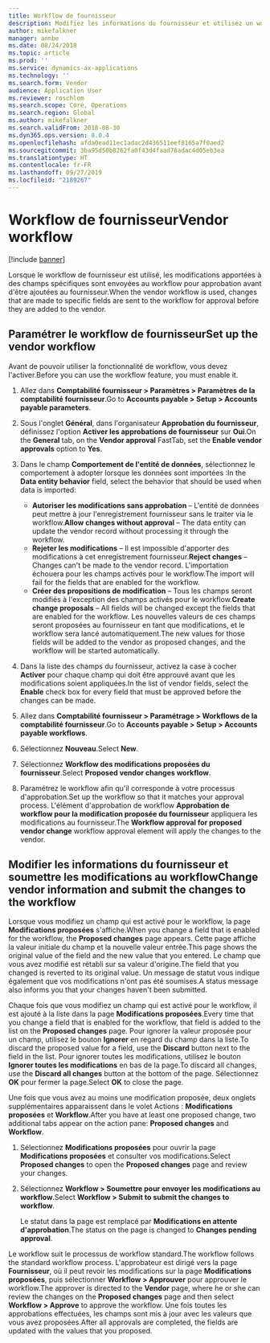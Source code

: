 ```yaml
---
title: Workflow de fournisseur
description: Modifiez les informations du fournisseur et utilisez un workflow pour les approuver.
author: mikefalkner
manager: annbe
ms.date: 08/24/2018
ms.topic: article
ms.prod: ''
ms.service: dynamics-ax-applications
ms.technology: ''
ms.search.form: Vendor
audience: Application User
ms.reviewer: roschlom
ms.search.scope: Core, Operations
ms.search.region: Global
ms.author: mikefalkner
ms.search.validFrom: 2018-08-30
ms.dyn365.ops.version: 8.0.4
ms.openlocfilehash: afda0ead11ec1adac2d436511eef8165a7f0aed2
ms.sourcegitcommit: 3ba95d50b8262fa0f43d4faad76adac4d05eb3ea
ms.translationtype: HT
ms.contentlocale: fr-FR
ms.lasthandoff: 09/27/2019
ms.locfileid: "2189267"
---
```

# <a name="vendor-workflow"></a><span data-ttu-id="4b825-103">Workflow de fournisseur</span><span class="sxs-lookup"><span data-stu-id="4b825-103">Vendor workflow</span></span>

[!include [banner](../includes/banner.md)]

<span data-ttu-id="4b825-104">Lorsque le workflow de fournisseur est utilisé, les modifications apportées à des champs spécifiques sont envoyées au workflow pour approbation avant d'être ajoutées au fournisseur.</span><span class="sxs-lookup"><span data-stu-id="4b825-104">When the vendor workflow is used, changes that are made to specific fields are sent to the workflow for approval before they are added to the vendor.</span></span>

## <a name="set-up-the-vendor-workflow"></a><span data-ttu-id="4b825-105">Paramétrer le workflow de fournisseur</span><span class="sxs-lookup"><span data-stu-id="4b825-105">Set up the vendor workflow</span></span>

<span data-ttu-id="4b825-106">Avant de pouvoir utiliser la fonctionnalité de workflow, vous devez l'activer.</span><span class="sxs-lookup"><span data-stu-id="4b825-106">Before you can use the workflow feature, you must enable it.</span></span>

1. <span data-ttu-id="4b825-107">Allez dans **Comptabilité fournisseur \> Paramètres \> Paramètres de la comptabilité fournisseur**.</span><span class="sxs-lookup"><span data-stu-id="4b825-107">Go to **Accounts payable \> Setup \> Accounts payable parameters**.</span></span>
2. <span data-ttu-id="4b825-108">Sous l'onglet **Général**, dans l'organisateur **Approbation du fournisseur**, définissez l'option **Activer les approbations de fournisseur** sur **Oui**.</span><span class="sxs-lookup"><span data-stu-id="4b825-108">On the **General** tab, on the **Vendor approval** FastTab, set the **Enable vendor approvals** option to **Yes**.</span></span>
3. <span data-ttu-id="4b825-109">Dans le champ **Comportement de l'entité de données**, sélectionnez le comportement à adopter lorsque les données sont importées :</span><span class="sxs-lookup"><span data-stu-id="4b825-109">In the **Data entity behavior** field, select the behavior that should be used when data is imported:</span></span>

    - <span data-ttu-id="4b825-110">**Autoriser les modifications sans approbation** – L'entité de données peut mettre à jour l'enregistrement fournisseur sans le traiter via le workflow.</span><span class="sxs-lookup"><span data-stu-id="4b825-110">**Allow changes without approval** – The data entity can update the vendor record without processing it through the workflow.</span></span>
    - <span data-ttu-id="4b825-111">**Rejeter les modifications** – Il est impossible d'apporter des modifications à cet enregistrement fournisseur.</span><span class="sxs-lookup"><span data-stu-id="4b825-111">**Reject changes** – Changes can't be made to the vendor record.</span></span> <span data-ttu-id="4b825-112">L'importation échouera pour les champs activés pour le workflow.</span><span class="sxs-lookup"><span data-stu-id="4b825-112">The import will fail for the fields that are enabled for the workflow.</span></span>
    - <span data-ttu-id="4b825-113">**Créer des propositions de modification** – Tous les champs seront modifiés à l'exception des champs activés pour le workflow.</span><span class="sxs-lookup"><span data-stu-id="4b825-113">**Create change proposals** – All fields will be changed except the fields that are enabled for the workflow.</span></span> <span data-ttu-id="4b825-114">Les nouvelles valeurs de ces champs seront proposées au fournisseur en tant que modifications, et le workflow sera lancé automatiquement.</span><span class="sxs-lookup"><span data-stu-id="4b825-114">The new values for those fields will be added to the vendor as proposed changes, and the workflow will be started automatically.</span></span>

4. <span data-ttu-id="4b825-115">Dans la liste des champs du fournisseur, activez la case à cocher **Activer** pour chaque champ qui doit être approuvé avant que les modifications soient appliquées.</span><span class="sxs-lookup"><span data-stu-id="4b825-115">In the list of vendor fields, select the **Enable** check box for every field that must be approved before the changes can be made.</span></span>
5. <span data-ttu-id="4b825-116">Allez dans **Comptabilité fournisseur \> Paramétrage \> Workflows de la comptabilité fournisseur**.</span><span class="sxs-lookup"><span data-stu-id="4b825-116">Go to **Accounts payable \> Setup \> Accounts payable workflows**.</span></span>
6. <span data-ttu-id="4b825-117">Sélectionnez **Nouveau**.</span><span class="sxs-lookup"><span data-stu-id="4b825-117">Select **New**.</span></span>
7. <span data-ttu-id="4b825-118">Sélectionnez **Workflow des modifications proposées du fournisseur**.</span><span class="sxs-lookup"><span data-stu-id="4b825-118">Select **Proposed vendor changes workflow**.</span></span> 
8. <span data-ttu-id="4b825-119">Paramétrez le workflow afin qu'il corresponde à votre processus d'approbation.</span><span class="sxs-lookup"><span data-stu-id="4b825-119">Set up the workflow so that it matches your approval process.</span></span> <span data-ttu-id="4b825-120">L'élément d'approbation de workflow **Approbation de workflow pour la modification proposée du fournisseur** appliquera les modifications au fournisseur.</span><span class="sxs-lookup"><span data-stu-id="4b825-120">The **Workflow approval for proposed vendor change** workflow approval element will apply the changes to the vendor.</span></span>

## <a name="change-vendor-information-and-submit-the-changes-to-the-workflow"></a><span data-ttu-id="4b825-121">Modifier les informations du fournisseur et soumettre les modifications au workflow</span><span class="sxs-lookup"><span data-stu-id="4b825-121">Change vendor information and submit the changes to the workflow</span></span>

<span data-ttu-id="4b825-122">Lorsque vous modifiez un champ qui est activé pour le workflow, la page **Modifications proposées** s'affiche.</span><span class="sxs-lookup"><span data-stu-id="4b825-122">When you change a field that is enabled for the workflow, the **Proposed changes** page appears.</span></span> <span data-ttu-id="4b825-123">Cette page affiche la valeur initiale du champ et la nouvelle valeur entrée.</span><span class="sxs-lookup"><span data-stu-id="4b825-123">This page shows the original value of the field and the new value that you entered.</span></span> <span data-ttu-id="4b825-124">Le champ que vous avez modifié est rétabli sur sa valeur d'origine.</span><span class="sxs-lookup"><span data-stu-id="4b825-124">The field that you changed is reverted to its original value.</span></span> <span data-ttu-id="4b825-125">Un message de statut vous indique également que vos modifications n'ont pas été soumises.</span><span class="sxs-lookup"><span data-stu-id="4b825-125">A status message also informs you that your changes haven't been submitted.</span></span> 

<span data-ttu-id="4b825-126">Chaque fois que vous modifiez un champ qui est activé pour le workflow, il est ajouté à la liste dans la page **Modifications proposées**.</span><span class="sxs-lookup"><span data-stu-id="4b825-126">Every time that you change a field that is enabled for the workflow, that field is added to the list on the **Proposed changes** page.</span></span> <span data-ttu-id="4b825-127">Pour ignorer la valeur proposée pour un champ, utilisez le bouton **Ignorer** en regard du champ dans la liste.</span><span class="sxs-lookup"><span data-stu-id="4b825-127">To discard the proposed value for a field, use the **Discard** button next to the field in the list.</span></span> <span data-ttu-id="4b825-128">Pour ignorer toutes les modifications, utilisez le bouton **Ignorer toutes les modifications** en bas de la page.</span><span class="sxs-lookup"><span data-stu-id="4b825-128">To discard all changes, use the **Discard all changes** button at the bottom of the page.</span></span> <span data-ttu-id="4b825-129">Sélectionnez **OK** pour fermer la page.</span><span class="sxs-lookup"><span data-stu-id="4b825-129">Select **OK** to close the page.</span></span>

<span data-ttu-id="4b825-130">Une fois que vous avez au moins une modification proposée, deux onglets supplémentaires apparaissent dans le volet Actions : **Modifications proposées** et **Workflow**.</span><span class="sxs-lookup"><span data-stu-id="4b825-130">After you have at least one proposed change, two additional tabs appear on the action pane: **Proposed changes** and **Workflow**.</span></span>

1. <span data-ttu-id="4b825-131">Sélectionnez **Modifications proposées** pour ouvrir la page **Modifications proposées** et consulter vos modifications.</span><span class="sxs-lookup"><span data-stu-id="4b825-131">Select **Proposed changes** to open the **Proposed changes** page and review your changes.</span></span>
2. <span data-ttu-id="4b825-132">Sélectionnez **Workflow \> Soumettre pour envoyer les modifications au workflow**.</span><span class="sxs-lookup"><span data-stu-id="4b825-132">Select **Workflow \> Submit to submit the changes to workflow**.</span></span>

    <span data-ttu-id="4b825-133">Le statut dans la page est remplacé par **Modifications en attente d'approbation**.</span><span class="sxs-lookup"><span data-stu-id="4b825-133">The status on the page is changed to **Changes pending approval**.</span></span>

<span data-ttu-id="4b825-134">Le workflow suit le processus de workflow standard.</span><span class="sxs-lookup"><span data-stu-id="4b825-134">The workflow follows the standard workflow process.</span></span> <span data-ttu-id="4b825-135">L'approbateur est dirigé vers la page **Fournisseur**, où il peut revoir les modifications sur la page **Modifications proposées**, puis sélectionner **Workflow \> Approuver** pour approuver le workflow.</span><span class="sxs-lookup"><span data-stu-id="4b825-135">The approver is directed to the **Vendor** page, where he or she can review the changes on the **Proposed changes** page and then select **Workflow \> Approve** to approve the workflow.</span></span> <span data-ttu-id="4b825-136">Une fois toutes les approbations effectuées, les champs sont mis à jour avec les valeurs que vous avez proposées.</span><span class="sxs-lookup"><span data-stu-id="4b825-136">After all approvals are completed, the fields are updated with the values that you proposed.</span></span>
